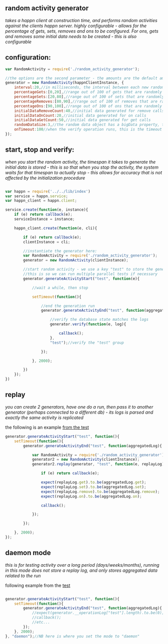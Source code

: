random activity generator
-------------------------
*takes a happn client at construction time, and performs random activities against the clients happn server. highly configurable - allows for the percentage of gets, sets, removes and ons to be configured. For ons, gets and removes some initial data needs to be created - this is also configurable*

configuration:
--------------
```javascript
var RandomActivity = require('./random_activity_generator');

//the options are the second parameter - the amounts are the default amounts
generator = new RandomActivity(happnClientInstance, {
	interval:20,//in milliseconds, the interval between each new random call
	percentageGets:[0,20],//range out of 100 of gets that are randomly chosen
	percentageSets:[20,80],//range out of 100 of sets that are randomly chosen
	percentageRemoves:[80,90],//range out of 100 of removes that are randomly chosen
	percentageOns:[90,100],//range out of 100 of ons that are randomly chosen
	initialDataRemoveCount:40,//initial data generated for remove calls
	initialDataOnCount:20,//initial data generated for on calls
	initialDataGetCount:50,//initial data generated for get calls
	randomDataSize:3,//the random data object has a bigData property, this setting creates a string of length (32 * 3)
	onTimeout:100//when the verify operation runs, this is the timeout reached when testing ons
});

```

start, stop and verify:
-----------------------
*when you start the random activity, the timespan it takes to generate the initial data is stored - this is so that when you stop the activity, the system waits for that timespan to actually stop - this allows for accuracy that is not affected by the initialization procedure*
```javascript

var happn = require('../../lib/index')
var service = happn.service;
var happn_client = happn.client;

service.create(function(e, instance){
	if (e) return callback(e);
	serviceInstance = instance;

	happn_client.create(function(e, cli){

		if (e) return callback(e);
		clientInstance = cli;

		//instantiate the generator here:
		var RandomActivity = require('./random_activity_generator');
		generator = new RandomActivity(clientInstance);

		//start random activity - we use a key "test" to store the generated log data
		//this is so we can run multiple parallel tests if necessary
		generator.generateActivityStart("test", function(e){

			//wait a while, then stop

			setTimeout(function(){

				//end the generation run
				generator.generateActivityEnd("test", function(aggregatedLog){

					//verify the database state matches the logs
					generator.verify(function(e, log){

						callback();
					},
					"test");//verify the "test" group

				});

			}, 2000);

		})
	});
})

```

replay
-------
*you can create 2 generators, have one do a run, then pass it to another generator (perhaps connected to a different db) - its logs is parsed and exactly the same activity is replicated*

the following is an example [from the test]()
```javascript
generator.generateActivityStart("test", function(){
	setTimeout(function(){
		generator.generateActivityEnd("test", function(aggregatedLog){

			var RandomActivity = require('./random_activity_generator');
			generator2 = new RandomActivity(clientInstance);
			generator2.replay(generator, "test", function(e, replayLog){

				if (e) return callback(e);

				expect(replayLog.get).to.be(aggregatedLog.get);
				expect(replayLog.set).to.be(aggregatedLog.set);
				expect(replayLog.remove).to.be(aggregatedLog.remove);
				expect(replayLog.on).to.be(aggregatedLog.on);

				callback();

			});

		});

	}, 2000);
});

```

daemon mode
-----------
*this is for testing activity over a long period (days/weeks/months), running in this mode does not store a replay log, and only stores aggregated data related to the run*


following example from the [test]()
```javascript

generator.generateActivityStart("test", function(){
	setTimeout(function(){
		generator.generateActivityEnd("test", function(aggregatedLog){
			//expect(generator.__operationLog["test"].length).to.be(0);
			//callback();
			//etc...
		});
	}, 2000);
}, "daemon");//NB here is where you set the mode to "daemon"

```


